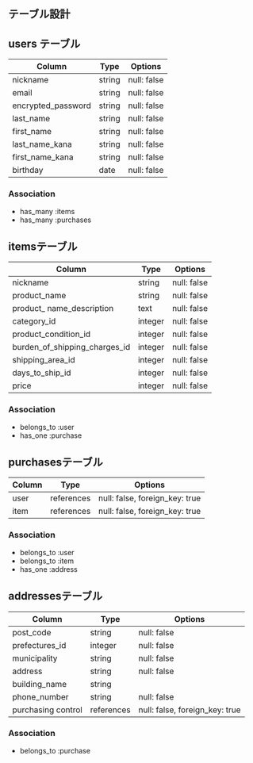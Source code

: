 ## テーブル設計

## users テーブル

| Column             | Type       | Options     |
| ------             | ---------- | ------------|
| nickname           | string     | null: false |
| email              | string     | null: false |
| encrypted_password | string     | null: false |
| last_name          | string     | null: false |
| first_name         | string     | null: false |
| last_name_kana     | string     | null: false |
| first_name_kana    | string     | null: false |
| birthday           | date       | null: false |

### Association
- has_many :items
- has_many :purchases
<!-- has_manyの場合は複数形 -->

## itemsテーブル

| Column                        | Type       | Options                        |
| ------                        | ---------- | ------------------------------ |
| nickname                      | string     | null: false                    |
| product_name                  | string     | null: false                    |
| product_ name_description     | text       | null: false                    |
| category_id                   | integer    | null: false                    |
| product_condition_id          | integer    | null: false                    |
| burden_of_shipping_charges_id | integer    | null: false                    |
| shipping_area_id              | integer    | null: false                    |
| days_to_ship_id               | integer    | null: false                    |
| price                         | integer    | null: false                    |


### Association
- belongs_to :user
- has_one :purchase


## purchasesテーブル
<!-- テーブル名は複数形 -->

| Column            | Type       | Options                        |
| ------            | ---------- | ------------------------------ |
| user              | references | null: false, foreign_key: true |
| item              | references | null: false, foreign_key: true |
<!-- 外部キーを保存するカラムはreferences型かinteger型 -->
<!-- references型は自動で_idがつく -->
### Association
- belongs_to :user
- belongs_to :item
- has_one :address

## addressesテーブル

| Column                | Type       | Options                        |
| ------                | ---------- | ------------------------------ |
| post_code             | string     | null: false                    |
| prefectures_id        | integer    | null: false                    |
| municipality          | string     | null: false                    |
| address               | string     | null: false                    |
| building_name         | string     |                                |
| phone_number          | string     | null: false                    |
| purchasing control    | references | null: false, foreign_key: true |


### Association
- belongs_to :purchase

